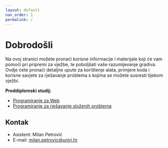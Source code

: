 ```yaml
---
layout: default
nav_order: 1
permalink: /
---
```


# Dobrodošli

 Na ovoj stranici možete pronaći korisne informacije i materijale koji će vam pomoći pri pripremi za vježbe, te poboljšati vaše razumijevanje gradiva. Ovdje ćete pronaći detaljne upute za korištenje alata, primjere koda i korisne savjete za rješavanje problema s kojima se možete susresti tijekom vježbi.

**Preddiplomski studij:**

- [Programiranje za Web](./pzw/pzw-start)
- [Programiranje za rješavanje složenih problema](./prsp/prsp-start)
<!-- - [Analiza društvenih mreža](./sna/sna-start) -->

<!-- **Diplomski studij:** -->

<!-- - [Informacijska sigurnost i blockchain tehnologije](./isbit/isbit-start) -->
<!-- - [Distribuirana obrada u heterogenim sustavima](./dohs/dohs-start) -->

## Kontak

- Asistent: Milan Petrović
- E-mail: milan.petrovic@uniri.hr
